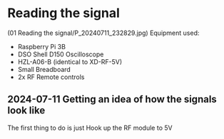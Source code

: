# Reading the signal
(01 Reading the signal/P_20240711_232829.jpg)
Equipment used:
 - Raspberry Pi 3B
 - DSO Shell D150 Oscilloscope
 - HZL-A06-B (identical to XD-RF-5V)
 - Small Breadboard
 - 2x RF Remote controls

## 2024-07-11 Getting an idea of how the signals look like
The first thing to do is just Hook up the RF module to 5V 
